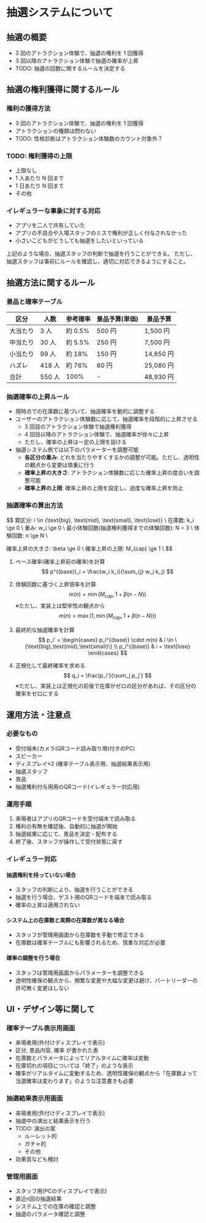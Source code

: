 # 抽選システムについて

## 抽選の概要

- 3 回のアトラクション体験で、抽選の権利を 1 回獲得
- 3 回以降のアトラクション体験で抽選の確率が上昇
- TODO: 抽選の回数に関するルールを決定する

## 抽選の権利獲得に関するルール

### 権利の獲得方法

- 3 回のアトラクション体験で、抽選の権利を 1 回獲得
- アトラクションの種類は問わない
- TODO: 性格診断はアトラクション体験数のカウント対象外？

### TODO: 権利獲得の上限

- 上限なし
- 1 人あたり N 回まで
- 1 日あたり N 回まで
- その他

### イレギュラーな事象に対する対応

- アプリを二人で共有していた
- アプリの不具合や入場スタッフのミスで権利が正しく付与されなかった
- 小さいこどもがどうしても抽選をしたいといっている

上記のような場合、抽選スタッフの判断で抽選を行うことができる。
ただし、抽選スタッフは事前にルールを確認し、適切に対応できるようにすること。

## 抽選方法に関するルール

### 景品と確率テーブル

| 区分     | 人数   | 参考確率  | 景品予算(単価) | 景品予算  |
| -------- | ------ | --------- | -------------- | --------- |
| 大当たり | 3 人   | 約 0.5%   | 500 円         | 1,500 円  |
| 中当たり | 30 人  | 約 5.5%   | 250 円         | 7,500 円  |
| 小当たり | 99 人  | 約 18%    | 150 円         | 14,850 円 |
| ハズレ   | 418 人 | 約 76%    | 60 円          | 25,080 円 |
| 合計     | 550 人 | 100%      | -              | 48,930 円 |

### 抽選確率の上昇ルール

- 現時点での在庫数に基づいて、抽選確率を動的に調整する
- ユーザーのアトラクション体験数に応じて、抽選確率を段階的に上昇させる
  - 3 回目のアトラクション体験で抽選権利獲得
  - 4 回目以降のアトラクション体験で、抽選確率が徐々に上昇
  - ただし、確率の上昇は一定の上限を設ける
- 抽選システム側では以下のパラメーターを調整可能
  - **各区分の重み**: どれを当たりやすくするかの調整が可能。ただし、透明性の観点から変更は慎重に行う
  - **確率上昇の大きさ**: アトラクション体験数に応じた確率上昇の度合いを調整可能
  - **確率上昇の上限**: 確率上昇の上限を設定し、過度な確率上昇を防止

### 抽選確率の算出方法

$$
賞区分: i \in \{\text{big}, \text{mid}, \text{small}, \text{lose}\} \\
在庫数: k_i \ge 0 \\
重み: w_i \ge 0 \\
最小体験回数(抽選権利獲得までの体験回数): N = 3 \\
体験回数: n \ge N \\

確率上昇の大きさ: \beta \ge 0 \\
確率上昇の上限: M_{cap} \ge 1 \\
$$

1. ベース確率(確率上昇前の確率)を計算
   $$ p^{(base)}_i = \frac{w_i k_i}{\sum_{j} w_j k_j} $$
2. 体験回数に基づく上昇倍率を計算
   $$ m(n) = \min(M_{cap}, 1 + \beta (n - N)) $$
   ※ただし、実装上は堅牢性の観点から
   $$ m(n) = \max(1, \min(M_{cap}, 1 + \beta (n - N))) $$
3. 最終的な抽選確率を計算
   $$ p_i' =
   \begin{cases}
   p_i^{(base)} \cdot m(n) & i \in \{\text{big},\text{mid},\text{small}\} \\
   p_i^{(base)} & i = \text{lose}
   \end{cases}
   $$

4. 正規化して最終確率を求める
    $$ q_i = \frac{p_i'}{\sum_j p_j'} $$
    ※ただし、実装上は正規化の前後で在庫がゼロの区分があれば、その区分の確率をゼロにする

## 運用方法・注意点

### 必要なもの

- 受付端末(カメラ(QRコード読み取り用)付きのPC)
- スピーカー
- ディスプレイ×2 (確率テーブル表示用、抽選結果表示用)
- 抽選スタッフ
- 景品
- 抽選権利付与用用のQRコード(イレギュラー対応用)

### 運用手順

1. 来場者はアプリのQRコードを受付端末で読み取る
2. 権利の有無を確認後、自動的に抽選が開始
3. 抽選結果に応じて、景品を決定・配布する
4. 終了後、スタッフが操作して受付状態に戻す

### イレギュラー対応

#### 抽選権利を持っていない場合

- スタッフの判断により、抽選を行うことができる
- 抽選を行う場合、ゲスト用のQRコードを端末で読み取る
- 確率の上昇は適用されない

#### システム上の在庫数と実際の在庫数が異なる場合

- スタッフが管理用画面から在庫数を手動で修正できる
- 在庫数は確率テーブルにも影響されるため、慎重な対応が必要

#### 確率の調整を行う場合

- スタッフは管理用画面からパラメーターを調整できる
- 透明性確保の観点から、頻繁な変更や大幅な変更は避け、パートリーダーの許可無く変更はしない

## UI・デザイン等に関して

### 確率テーブル表示用画面

- 来場者用(外付けディスプレイで表示)
- 区分, 景品内容, 確率 が書かれた表
- 在庫数とパラメータによってリアルタイムに確率は変動
- 在庫切れの項目については「終了」のような表示
- 確率がリアルタイムに変動するため、透明性確保の観点から「在庫数よって当選確率は変わります」のような注意書きも必要

### 抽選結果表示用画面

- 来場者用(外付けディスプレイで表示)
- 抽選中の演出と結果表示を行う
- TODO: 演出の案
  - ルーレット的
  - ガチャ的
  - その他
- 効果音なども検討

### 管理用画面

- スタッフ用(PCのディスプレイで表示)
- 直近n回の抽選結果
- システム上での在庫の確認と調整
- 抽選のパラメータ確認と調整
